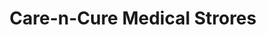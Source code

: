---
title: "Care-n-Cure Medical Strores"
url: /bandra-mumbai/care-n-cure-medical-strores/
shop: chemist
---